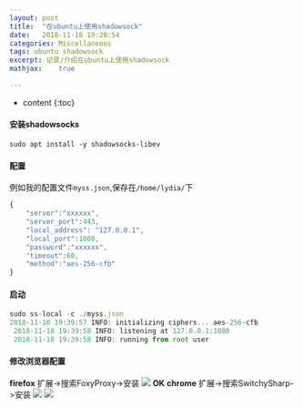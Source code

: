 ```yaml
---
layout: post
title:  "在ubuntu上使用shadowsock"
date:   2018-11-18 19:28:54
categories: Miscellaneous
tags: ubuntu shadowsock
excerpt: 记录/介绍在ubuntu上使用shadowsock
mathjax:	true

---
```


* content
{:toc}

#### 安装shadowsocks
`sudo apt install -y shadowsocks-libev`
#### 配置
例如我的配置文件`myss.json`,保存在`/home/lydia/`下
```js
{
	"server":"xxxxxx",
	"server_port":443, 
	"local_address": "127.0.0.1", 
	"local_port":1080, 
	"password":"xxxxxx", 
	"timeout":60, 
	"method":"aes-256-cfb"
}
```
#### 启动
```js
sudo ss-local -c ./myss.json
2018-11-18 19:39:57 INFO: initializing ciphers... aes-256-cfb
 2018-11-18 19:39:58 INFO: listening at 127.0.0.1:1080
 2018-11-18 19:39:58 INFO: running from root user
```
#### 修改浏览器配置
**firefox**
扩展->搜索FoxyProxy->安装
![](https://raw.githubusercontent.com/LingjieLi/LingjieLi.github.io/master/images/foxyproxysetting.png)
**OK**
**chrome**
扩展->搜索SwitchySharp->安装
![](https://raw.githubusercontent.com/LingjieLi/LingjieLi.github.io/master/images/switchysharpsetting1.png)
![](https://raw.githubusercontent.com/LingjieLi/LingjieLi.github.io/master/images/switchysharpsetting2.png)


